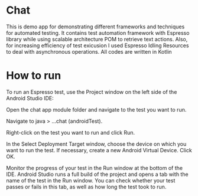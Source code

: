 # Chat
This is demo app for demonstrating different frameworks and techniques for automated testing. It contains test automation framework with Espresso library while using scalable architecture POM to retrieve text actions. Also, for increasing efficiency of test exicusion I used  Espresso Idling Resources to deal with asynchronous operations. All codes are written in Kotlin

# How to run
To run an Espresso test, use the Project  window on the left side of the Android Studio IDE:

Open the chat app module folder and navigate to the test you want to run. 

Navigate to java > ...chat (androidTest).

Right-click on the test you want to run and click Run.

In the Select Deployment Target window, choose the device on which you want to run the test. If necessary, create a new Android Virtual Device. Click OK.

Monitor the progress of your test in the Run window at the bottom of the IDE. Android Studio runs a full build of the project and opens a tab with the name of the test in the Run window. You can check whether your test passes or fails in this tab, as well as how long the test took to run.
